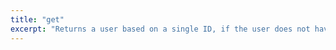 ```yaml
---
title: "get"
excerpt: "Returns a user based on a single ID, if the user does not have access to the pet"
---
```

